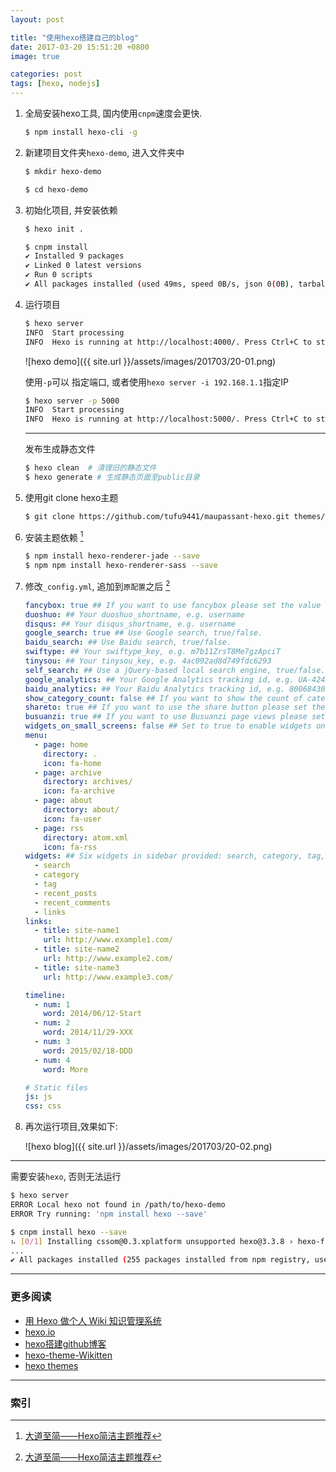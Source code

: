 ```yaml
---
layout: post

title: "使用hexo搭建自己的blog"
date: 2017-03-20 15:51:20 +0800
image: true

categories: post
tags: [hexo, nodejs]
---
```


1. 全局安装hexo工具, 国内使用`cnpm`速度会更快.
    ```bash
    $ npm install hexo-cli -g
    ```
1. 新建项目文件夹`hexo-demo`, 进入文件夹中
    ```bash
    $ mkdir hexo-demo

    $ cd hexo-demo
    ```
1. 初始化项目, 并安装依赖
    ```bash
    $ hexo init .

    $ cnpm install
    ✔ Installed 9 packages
    ✔ Linked 0 latest versions
    ✔ Run 0 scripts
    ✔ All packages installed (used 49ms, speed 0B/s, json 0(0B), tarball 0B)
    ```
1. 运行项目
    ```bash
    $ hexo server
    INFO  Start processing
    INFO  Hexo is running at http://localhost:4000/. Press Ctrl+C to stop.
    ```
    ![hexo demo]({{ site.url }}/assets/images/201703/20-01.png)

    使用`-p`可以 指定端口, 或者使用`hexo server -i 192.168.1.1`指定IP
    ```bash
    $ hexo server -p 5000                                                     2 ↵
    INFO  Start processing
    INFO  Hexo is running at http://localhost:5000/. Press Ctrl+C to stop.\    
    ```

    ---
    发布生成静态文件
    ```bash
    $ hexo clean  # 清理旧的静态文件
    $ hexo generate # 生成静态页面至public目录
    ```

1. 使用git clone hexo主题
    ```bash
    $ git clone https://github.com/tufu9441/maupassant-hexo.git themes/maupassant
    ```

1. 安装主题依赖 [^1]
    ```bash
    $ npm install hexo-renderer-jade --save
    $ npm npm install hexo-renderer-sass --save
    ```

1. 修改`_config.yml`, 追加到`原配置`之后 [^1]

    ```yml
    fancybox: true ## If you want to use fancybox please set the value to true.
    duoshuo: ## Your duoshuo_shortname, e.g. username
    disqus: ## Your disqus_shortname, e.g. username
    google_search: true ## Use Google search, true/false.
    baidu_search: ## Use Baidu search, true/false.
    swiftype: ## Your swiftype_key, e.g. m7b11ZrsT8Me7gzApciT
    tinysou: ## Your tinysou_key, e.g. 4ac092ad8d749fdc6293
    self_search: ## Use a jQuery-based local search engine, true/false.
    google_analytics: ## Your Google Analytics tracking id, e.g. UA-42425684-2
    baidu_analytics: ## Your Baidu Analytics tracking id, e.g. 8006843039519956000
    show_category_count: false ## If you want to show the count of categories in the sidebar widget please set the value to true.
    shareto: true ## If you want to use the share button please set the value to true.
    busuanzi: true ## If you want to use Busuanzi page views please set the value to true.
    widgets_on_small_screens: false ## Set to true to enable widgets on small screens.
    menu:
      - page: home
        directory: .
        icon: fa-home
      - page: archive
        directory: archives/
        icon: fa-archive
      - page: about
        directory: about/
        icon: fa-user
      - page: rss
        directory: atom.xml
        icon: fa-rss
    widgets: ## Six widgets in sidebar provided: search, category, tag, recent_posts, rencent_comments and links.
      - search
      - category
      - tag
      - recent_posts
      - recent_comments
      - links
    links:
      - title: site-name1
        url: http://www.example1.com/
      - title: site-name2
        url: http://www.example2.com/
      - title: site-name3
        url: http://www.example3.com/

    timeline:
      - num: 1
        word: 2014/06/12-Start
      - num: 2
        word: 2014/11/29-XXX
      - num: 3
        word: 2015/02/18-DDD
      - num: 4
        word: More

    # Static files
    js: js
    css: css
    ```
1. 再次运行项目,效果如下:

    ![hexo blog]({{ site.url }}/assets/images/201703/20-02.png)

---

需要安装`hexo`, 否则无法运行

```bash
$ hexo server
ERROR Local hexo not found in /path/to/hexo-demo
ERROR Try running: 'npm install hexo --save'

$ cnpm install hexo --save                                                1 ↵
⠦ [0/1] Installing cssom@0.3.xplatform unsupported hexo@3.3.8 › hexo-fs@0.2.1 › chokidar@1.7.0 › fsevents@^1.0.0 Package require os(darwin) not compatible with your platform(linux)
...
✔ All packages installed (255 packages installed from npm registry, used 8s, speed 549.1kB/s, json 277(458.47kB), tarball 3.76MB)
```

---
### 更多阅读
- [用 Hexo 做个人 Wiki 知识管理系统](https://www.v2ex.com/t/347176)
- [hexo.io](https://hexo.io/)
- [hexo搭建github博客](http://yeshaoting.cn/article/hexo/hexo%E6%90%AD%E5%BB%BAgithub%E5%8D%9A%E5%AE%A2/)
- [hexo-theme-Wikitten](https://github.com/zthxxx/hexo-theme-Wikitten)
- [hexo themes](https://hexo.io/themes/)

---
### 索引

[^1]: [大道至简——Hexo简洁主题推荐](https://www.haomwei.com/technology/maupassant-hexo.html)
